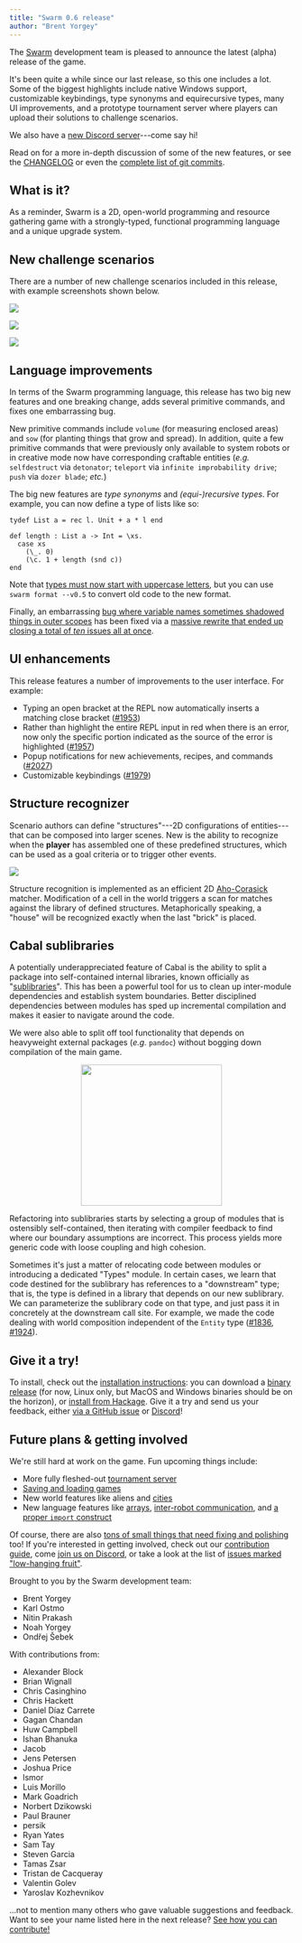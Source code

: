 ```yaml
---
title: "Swarm 0.6 release"
author: "Brent Yorgey"
---
```


The [Swarm](https://github.com/swarm-game/swarm/) development team is
pleased to announce the latest (alpha) release of the game.

It's been quite a while since our last release, so this one includes a
lot.  Some of the biggest highlights include native Windows support,
customizable keybindings, type synonyms and equirecursive types, many
UI improvements, and a prototype tournament server where players can
upload their solutions to challenge scenarios.

We also have a [new Discord server][discord]---come say hi!

Read on for a more in-depth discussion of some of the new features, or
see the [CHANGELOG](https://github.com/swarm-game/swarm/blob/main/CHANGELOG.md) or even the [complete list of git
commits](https://github.com/swarm-game/swarm/commits/main/?since=2023-11-01&until=2024-06-23).

## What is it?

As a reminder, Swarm is a 2D, open-world programming and resource
gathering game with a strongly-typed, functional programming language
and a unique upgrade system.

## New challenge scenarios

There are a number of new challenge scenarios included in this
release, with example screenshots shown below.

![](../gallery/beekeeping.png)

![](../gallery/fishing.png)

![](../gallery/dimsum.png)

## Language improvements

In terms of the Swarm programming language, this release has two big
new features and one breaking change, adds several primitive
commands, and fixes one embarrassing bug.

New primitive commands include `volume` (for measuring enclosed
areas) and `sow` (for planting things that grow and spread). In
addition, quite a few primitive commands that were previously only available
to system robots or in creative mode now have corresponding craftable
entities (*e.g.* `selfdestruct` via `detonator`; `teleport` via `infinite
improbability drive`; `push` via `dozer blade`; *etc.*)

The big new features are *type synonyms* and *(equi-)recursive types*.
For example, you can now define a type of lists like so:

```
tydef List a = rec l. Unit + a * l end

def length : List a -> Int = \xs.
  case xs
    (\_. 0)
    (\c. 1 + length (snd c))
end
```

Note that [types must now start with uppercase
letters](https://github.com/swarm-game/swarm/pull/1583), but you can
use `swarm format --v0.5` to convert old code to the new format.

Finally, an embarrassing [bug where variable names sometimes shadowed
things in outer
scopes](https://github.com/swarm-game/swarm/issues/681) has been fixed
via a [massive rewrite that ended up closing a total of *ten*
issues all at once](https://github.com/swarm-game/swarm/pull/1928).

## UI enhancements

This release features a number of improvements to the user interface.
For example:

- Typing an open bracket at the REPL now automatically inserts a
  matching close bracket ([#1953](https://github.com/swarm-game/swarm/pull/1953))
- Rather than highlight the entire REPL input in red when there is an
  error, now only the specific portion indicated as the source of the
  error is highlighted ([#1957](https://github.com/swarm-game/swarm/pull/1957))
- Popup notifications for new achievements, recipes, and commands ([#2027](https://github.com/swarm-game/swarm/pull/2027))
- Customizable keybindings ([#1979](https://github.com/swarm-game/swarm/pull/1979))

## Structure recognizer

Scenario authors can define "structures"---2D configurations of entities---that can be composed into larger scenes.
New is the ability to recognize when the **player** has assembled one of these predefined structures, which
can be used as a goal criteria or to trigger other events.

![](../gallery/structure-recognition.png)

Structure recognition is implemented as an efficient 2D [Aho-Corasick](https://en.wikipedia.org/wiki/Aho%E2%80%93Corasick_algorithm) matcher.
Modification of a cell in the world triggers a scan for matches against the library of defined structures.
Metaphorically speaking, a "house" will be recognized exactly when the last "brick" is placed.

## Cabal sublibraries

A potentially underappreciated feature of Cabal is the ability to split a package into self-contained internal
libraries, known officially as "[sublibraries](https://cabal.readthedocs.io/en/stable/cabal-package-description-file.html#library)".
This has been a powerful tool for us to clean up inter-module dependencies and establish system boundaries. Better disciplined dependencies between modules has sped up incremental compilation and makes it easier to navigate around the code.

We were also able to split off tool functionality that depends on heavyweight external packages (*e.g.* `pandoc`) without bogging down compilation of the main game.

<div style="text-align:center;">
<img src="../images/sublibrary-graph.svg" width="250">
</div>

Refactoring into sublibraries starts by selecting a group of modules that is ostensibly self-contained, then iterating with compiler feedback to find where our boundary assumptions are incorrect. This process yields more generic code with loose coupling and high cohesion.

Sometimes it's just a matter of relocating code between modules or introducing a dedicated "Types" module.
In certain cases, we learn that code destined for the sublibrary has references to a "downstream" type; that is, the type is defined in a library that depends on our new sublibrary. We can parameterize the sublibrary code on that type, and just pass it in concretely at the downstream call site.
For example, we made the code dealing with world composition independent of the `Entity` type ([#1836](https://github.com/swarm-game/swarm/pull/1836), [#1924](https://github.com/swarm-game/swarm/pull/1924)).

## Give it a try!

To install, check out the [installation instructions][install]: you
can download a [binary release][release] (for now, Linux only, but
MacOS and Windows binaries should be on the horizon), or [install from
Hackage][hackage]. Give it a try and send us your feedback, either
[via a GitHub issue][issue] or [Discord][discord]!

[install]: https://github.com/swarm-game/swarm#installing
[release]: https://github.com/swarm-game/swarm/releases
[hackage]: https://hackage.haskell.org/package/swarm
[issue]: https://github.com/swarm-game/swarm/issues/new/choose

## Future plans & getting involved

We're still hard at work on the game. Fun upcoming things include:

- More fully fleshed-out [tournament server](https://github.com/swarm-game/swarm/pull/1798)
- [Saving and loading games][saving]
- New world features like aliens and [cities][cities]
- New language features like [arrays][arrays], [inter-robot communication][robot-comm], and [a
  proper `import` construct][import]

[cities]: https://github.com/swarm-game/swarm/issues/1944
[saving]: https://github.com/swarm-game/swarm/issues/50
[arrays]: https://github.com/swarm-game/swarm/issues/98
[robot-comm]: https://github.com/swarm-game/swarm/issues/94
[import]: https://github.com/swarm-game/swarm/issues/495

Of course, there are also [tons of small things that need fixing and
polishing][low-hanging] too! If you're interested in getting
involved, check out our [contribution guide][contrib], come [join us
on Discord][discord], or take a look at the list of
[issues marked "low-hanging fruit"][low-hanging].

[contrib]: https://github.com/swarm-game/swarm/blob/main/CONTRIBUTING.md
[low-hanging]: https://github.com/swarm-game/swarm/issues?q=is%3Aissue+is%3Aopen+label%3A%22C-Low+Hanging+Fruit%22
[discord]: https://discord.gg/kp8MuSgkPw

Brought to you by the Swarm development team:

- Brent Yorgey
- Karl Ostmo
- Nitin Prakash
- Noah Yorgey
- Ondřej Šebek

With contributions from:

- Alexander Block
- Brian Wignall
- Chris Casinghino
- Chris Hackett
- Daniel Díaz Carrete
- Gagan Chandan
- Huw Campbell
- Ishan Bhanuka
- Jacob
- Jens Petersen
- Joshua Price
- lsmor
- Luis Morillo
- Mark Goadrich
- Norbert Dzikowski
- Paul Brauner
- persik
- Ryan Yates
- Sam Tay
- Steven Garcia
- Tamas Zsar
- Tristan de Cacqueray
- Valentin Golev
- Yaroslav Kozhevnikov

...not to mention many others who gave valuable suggestions and
feedback. Want to see your name listed here in the next release?
[See how you can contribute!][contrib]
